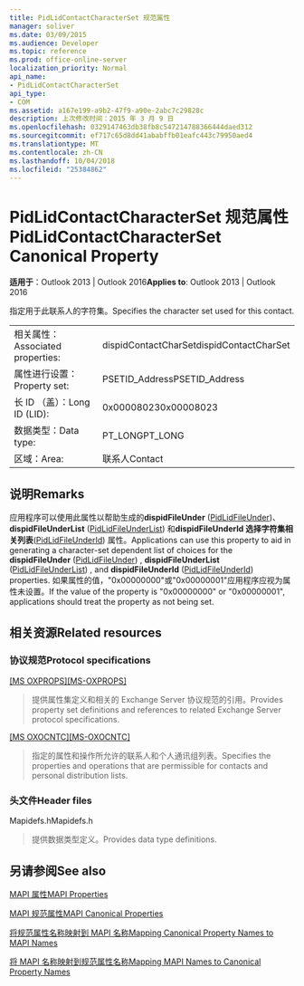 ```yaml
---
title: PidLidContactCharacterSet 规范属性
manager: soliver
ms.date: 03/09/2015
ms.audience: Developer
ms.topic: reference
ms.prod: office-online-server
localization_priority: Normal
api_name:
- PidLidContactCharacterSet
api_type:
- COM
ms.assetid: a167e199-a9b2-47f9-a90e-2abc7c29828c
description: 上次修改时间：2015 年 3 月 9 日
ms.openlocfilehash: 0329147463db38fb8c547214788366444daed312
ms.sourcegitcommit: ef717c65d8dd41ababffb01eafc443c79950aed4
ms.translationtype: MT
ms.contentlocale: zh-CN
ms.lasthandoff: 10/04/2018
ms.locfileid: "25384862"
---
```

# <a name="pidlidcontactcharacterset-canonical-property"></a><span data-ttu-id="1decc-103">PidLidContactCharacterSet 规范属性</span><span class="sxs-lookup"><span data-stu-id="1decc-103">PidLidContactCharacterSet Canonical Property</span></span>

  
  
<span data-ttu-id="1decc-104">**适用于**：Outlook 2013 | Outlook 2016</span><span class="sxs-lookup"><span data-stu-id="1decc-104">**Applies to**: Outlook 2013 | Outlook 2016</span></span> 
  
<span data-ttu-id="1decc-105">指定用于此联系人的字符集。</span><span class="sxs-lookup"><span data-stu-id="1decc-105">Specifies the character set used for this contact.</span></span>
  
|||
|:-----|:-----|
|<span data-ttu-id="1decc-106">相关属性：</span><span class="sxs-lookup"><span data-stu-id="1decc-106">Associated properties:</span></span>  <br/> |<span data-ttu-id="1decc-107">dispidContactCharSet</span><span class="sxs-lookup"><span data-stu-id="1decc-107">dispidContactCharSet</span></span>  <br/> |
|<span data-ttu-id="1decc-108">属性进行设置：</span><span class="sxs-lookup"><span data-stu-id="1decc-108">Property set:</span></span>  <br/> |<span data-ttu-id="1decc-109">PSETID_Address</span><span class="sxs-lookup"><span data-stu-id="1decc-109">PSETID_Address</span></span>  <br/> |
|<span data-ttu-id="1decc-110">长 ID （盖）：</span><span class="sxs-lookup"><span data-stu-id="1decc-110">Long ID (LID):</span></span>  <br/> |<span data-ttu-id="1decc-111">0x00008023</span><span class="sxs-lookup"><span data-stu-id="1decc-111">0x00008023</span></span>  <br/> |
|<span data-ttu-id="1decc-112">数据类型：</span><span class="sxs-lookup"><span data-stu-id="1decc-112">Data type:</span></span>  <br/> |<span data-ttu-id="1decc-113">PT_LONG</span><span class="sxs-lookup"><span data-stu-id="1decc-113">PT_LONG</span></span>  <br/> |
|<span data-ttu-id="1decc-114">区域：</span><span class="sxs-lookup"><span data-stu-id="1decc-114">Area:</span></span>  <br/> |<span data-ttu-id="1decc-115">联系人</span><span class="sxs-lookup"><span data-stu-id="1decc-115">Contact</span></span>  <br/> |
   
## <a name="remarks"></a><span data-ttu-id="1decc-116">说明</span><span class="sxs-lookup"><span data-stu-id="1decc-116">Remarks</span></span>

<span data-ttu-id="1decc-117">应用程序可以使用此属性以帮助生成的**dispidFileUnder** ([PidLidFileUnder](pidlidfileunder-canonical-property.md))、 **dispidFileUnderList** ([PidLidFileUnderList](pidlidfileunderlist-canonical-property.md)) 和**dispidFileUnderId 选择字符集相关列表**([PidLidFileUnderId](pidlidfileunderid-canonical-property.md)) 属性。</span><span class="sxs-lookup"><span data-stu-id="1decc-117">Applications can use this property to aid in generating a character-set dependent list of choices for the **dispidFileUnder** ([PidLidFileUnder](pidlidfileunder-canonical-property.md)) , **dispidFileUnderList** ([PidLidFileUnderList](pidlidfileunderlist-canonical-property.md)) , and **dispidFileUnderId** ([PidLidFileUnderId](pidlidfileunderid-canonical-property.md)) properties.</span></span> <span data-ttu-id="1decc-118">如果属性的值，"0x00000000"或"0x00000001"应用程序应视为属性未设置。</span><span class="sxs-lookup"><span data-stu-id="1decc-118">If the value of the property is "0x00000000" or "0x00000001", applications should treat the property as not being set.</span></span>
  
## <a name="related-resources"></a><span data-ttu-id="1decc-119">相关资源</span><span class="sxs-lookup"><span data-stu-id="1decc-119">Related resources</span></span>

### <a name="protocol-specifications"></a><span data-ttu-id="1decc-120">协议规范</span><span class="sxs-lookup"><span data-stu-id="1decc-120">Protocol specifications</span></span>

<span data-ttu-id="1decc-121">[[MS OXPROPS]](https://msdn.microsoft.com/library/f6ab1613-aefe-447d-a49c-18217230b148%28Office.15%29.aspx)</span><span class="sxs-lookup"><span data-stu-id="1decc-121">[[MS-OXPROPS]](https://msdn.microsoft.com/library/f6ab1613-aefe-447d-a49c-18217230b148%28Office.15%29.aspx)</span></span>
  
> <span data-ttu-id="1decc-122">提供属性集定义和相关的 Exchange Server 协议规范的引用。</span><span class="sxs-lookup"><span data-stu-id="1decc-122">Provides property set definitions and references to related Exchange Server protocol specifications.</span></span>
    
<span data-ttu-id="1decc-123">[[MS OXOCNTC]](https://msdn.microsoft.com/library/9b636532-9150-4836-9635-9c9b756c9ccf%28Office.15%29.aspx)</span><span class="sxs-lookup"><span data-stu-id="1decc-123">[[MS-OXOCNTC]](https://msdn.microsoft.com/library/9b636532-9150-4836-9635-9c9b756c9ccf%28Office.15%29.aspx)</span></span>
  
> <span data-ttu-id="1decc-124">指定的属性和操作所允许的联系人和个人通讯组列表。</span><span class="sxs-lookup"><span data-stu-id="1decc-124">Specifies the properties and operations that are permissible for contacts and personal distribution lists.</span></span>
    
### <a name="header-files"></a><span data-ttu-id="1decc-125">头文件</span><span class="sxs-lookup"><span data-stu-id="1decc-125">Header files</span></span>

<span data-ttu-id="1decc-126">Mapidefs.h</span><span class="sxs-lookup"><span data-stu-id="1decc-126">Mapidefs.h</span></span>
  
> <span data-ttu-id="1decc-127">提供数据类型定义。</span><span class="sxs-lookup"><span data-stu-id="1decc-127">Provides data type definitions.</span></span>
    
## <a name="see-also"></a><span data-ttu-id="1decc-128">另请参阅</span><span class="sxs-lookup"><span data-stu-id="1decc-128">See also</span></span>



[<span data-ttu-id="1decc-129">MAPI 属性</span><span class="sxs-lookup"><span data-stu-id="1decc-129">MAPI Properties</span></span>](mapi-properties.md)
  
[<span data-ttu-id="1decc-130">MAPI 规范属性</span><span class="sxs-lookup"><span data-stu-id="1decc-130">MAPI Canonical Properties</span></span>](mapi-canonical-properties.md)
  
[<span data-ttu-id="1decc-131">将规范属性名称映射到 MAPI 名称</span><span class="sxs-lookup"><span data-stu-id="1decc-131">Mapping Canonical Property Names to MAPI Names</span></span>](mapping-canonical-property-names-to-mapi-names.md)
  
[<span data-ttu-id="1decc-132">将 MAPI 名称映射到规范属性名称</span><span class="sxs-lookup"><span data-stu-id="1decc-132">Mapping MAPI Names to Canonical Property Names</span></span>](mapping-mapi-names-to-canonical-property-names.md)

